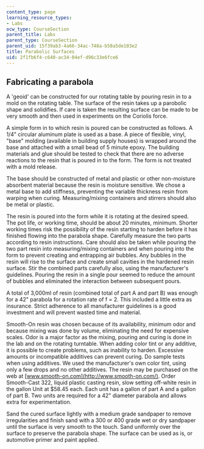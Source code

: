 ```yaml
---
content_type: page
learning_resource_types:
- Labs
ocw_type: CourseSection
parent_title: Labs
parent_type: CourseSection
parent_uid: 15f39ab3-4a66-34ac-748a-b58a5de103e2
title: Parabolic Surfaces
uid: 2f1fb6f4-c640-ac34-04ef-d96c33e6fce6
---
```


Fabricating a parabola
----------------------

A 'geoid' can be constructed for our rotating table by pouring resin in to a mold on the rotating table. The surface of the resin takes up a parobolic shape and solidifies. If care is taken the resulting surface can be made to be very smooth and then used in experiments on the Coriolis force.

A simple form in to which resin is poured can be constructed as follows. A 1/4" circular aluminum plate is used as a base. A piece of flexible, vinyl, "base" molding (available in building supply houses) is wrapped around the base and attached with a small bead of 5 minute epoxy. The building materials and glue should be tested to check that there are no adverse reactions to the resin that is poured in to the form. The form is not treated with a mold release. 

The base should be constructed of metal and plastic or other non-moisture absorbent material because the resin is moisture sensitive. We chose a metal base to add stiffness, preventing the variable thickness resin from warping when curing. Measuring/mixing containers and stirrers should also be metal or plastic.

The resin is poured into the form while it is rotating at the desired speed. The pot life, or working time, should be about 20 minutes, minimum. Shorter working times risk the possibility of the resin starting to harden before it has finished flowing into the parabola shape. Carefully measure the two parts according to resin instructions. Care should also be taken while pouring the two part resin into measuring/mixing containers and when pouring into the form to prevent creating and entrapping air bubbles. Any bubbles in the resin will rise to the surface and create small cavities in the hardened resin surface. Stir the combined parts carefully also, using the manufacturer's guidelines. Pouring the resin in a single pour seemed to reduce the amount of bubbles and eliminated the interaction between subsequent pours.

A total of 3,000ml of resin (combined total of part A and part B) was enough for a 42" parabola for a rotation rate of f = 2. This included a little extra as insurance. Strict adherence to all manufacturer guidelines is a good investment and will prevent wasted time and material.

Smooth-On resin was chosen because of its availability, minimum odor and because mixing was done by volume, eliminating the need for expensive scales. Odor is a major factor as the mixing, pouring and curing is done in the lab and on the rotating turntable. When adding color tint or any additive, it is possible to create problems, such as inability to harden. Excessive amounts or incompatible additives can prevent curing. Do sample tests when using additives. We used the manufacturer's own color tint, using only a few drops and no other additives. The resin may be purchased on the web at [www.smooth-on.com](http://www.smooth-on.com/). Order Smooth-Cast 322, liquid plastic casting resin, slow setting off-white resin in the gallon Unit at $58.45 each. Each unit has a gallon of part A and a gallon of part B. Two units are required for a 42" diameter parabola and allows extra for experimentation.

Sand the cured surface lightly with a medium grade sandpaper to remove irregularities and finish sand with a 300 or 400 grade wet or dry sandpaper until the surface is very smooth to the touch. Sand uniformly over the surface to preserve the parabola shape. The surface can be used as is, or automotive primer and paint applied.